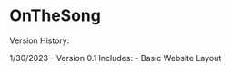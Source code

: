 # OnTheSong


Version History:

1/30/2023 - Version 0.1
    Includes:
        - Basic Website Layout